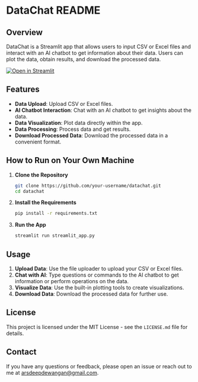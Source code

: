 # DataChat README

## Overview
DataChat is a Streamlit app that allows users to input CSV or Excel files and interact with an AI chatbot to get information about their data. Users can plot the data, obtain results, and download the processed data.

[![Open in Streamlit](https://static.streamlit.io/badges/streamlit_badge_black_white.svg)](https://blank-app-template.streamlit.app/)

## Features
- **Data Upload**: Upload CSV or Excel files.
- **AI Chatbot Interaction**: Chat with an AI chatbot to get insights about the data.
- **Data Visualization**: Plot data directly within the app.
- **Data Processing**: Process data and get results.
- **Download Processed Data**: Download the processed data in a convenient format.

## How to Run on Your Own Machine

1. **Clone the Repository**

   ```bash
   git clone https://github.com/your-username/datachat.git
   cd datachat
   ```

2. **Install the Requirements**

   ```bash
   pip install -r requirements.txt
   ```

3. **Run the App**

   ```bash
   streamlit run streamlit_app.py
   ```

## Usage

1. **Upload Data**: Use the file uploader to upload your CSV or Excel files.
2. **Chat with AI**: Type questions or commands to the AI chatbot to get information or perform operations on the data.
3. **Visualize Data**: Use the built-in plotting tools to create visualizations.
4. **Download Data**: Download the processed data for further use.

## License

This project is licensed under the MIT License - see the `LICENSE.md` file for details.

## Contact

If you have any questions or feedback, please open an issue or reach out to me at arsdeepdewangan@gmail.com.
